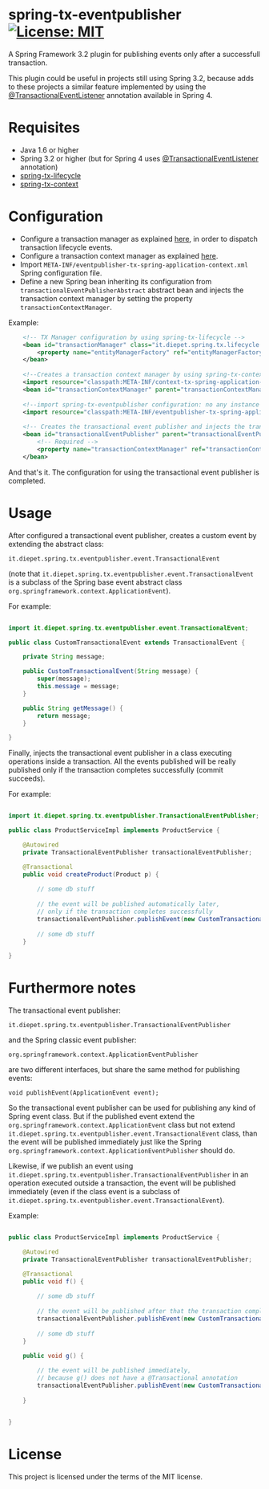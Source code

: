 # spring-tx-eventpublisher [![License: MIT](https://img.shields.io/badge/License-MIT-yellow.svg)](https://opensource.org/licenses/MIT)
A Spring Framework 3.2 plugin for publishing events only after a successfull transaction.

This plugin could be useful in projects still using Spring 3.2, because adds to these projects a similar feature implemented by using the [@TransactionalEventListener](https://spring.io/blog/2015/02/11/better-application-events-in-spring-framework-4-2) annotation available in Spring 4.

# Requisites

* Java 1.6 or higher
* Spring 3.2 or higher (but for Spring 4 uses [@TransactionalEventListener](https://spring.io/blog/2015/02/11/better-application-events-in-spring-framework-4-2) annotation)
* [spring-tx-lifecycle](https://github.com/diepet/spring-tx-lifecycle)
* [spring-tx-context](https://github.com/diepet/spring-tx-context)


# Configuration

* Configure a transaction manager as explained [here](https://github.com/diepet/spring-tx-lifecycle), in order to dispatch transaction lifecycle events.
* Configure a transaction context manager as explained [here](https://github.com/diepet/spring-tx-context).
* Import `META-INF/eventpublisher-tx-spring-application-context.xml` Spring configuration file.
* Define a new Spring bean inheriting its configuration from `transactionalEventPublisherAbstract` abstract bean and injects the transaction context manager by setting the property `transactionContextManager`.

Example:

```xml
	<!-- TX Manager configuration by using spring-tx-lifecycle -->		
	<bean id="transactionManager" class="it.diepet.spring.tx.lifecycle.EventDispatcherJpaTransactionManager">
		<property name="entityManagerFactory" ref="entityManagerFactory"></property>
	</bean>
	
	<!--Creates a transaction context manager by using spring-tx-context -->
	<import resource="classpath:META-INF/context-tx-spring-application-context.xml"/>
	<bean id="transactionContextManager" parent="transactionContextManagerAbstract" />
	
	<!--import spring-tx-eventpublisher configuration: no any instance will be created in the Spring context-->
	<import resource="classpath:META-INF/eventpublisher-tx-spring-application-context.xml"/>
	
	<!-- Creates the transactional event publisher and injects the transaction context manager -->
	<bean id="transactionalEventPublisher" parent="transactionalEventPublisherAbstract">
		<!-- Required -->
		<property name="transactionContextManager" ref="transactionContextManager" />
	</bean> 
```

And that's it. The configuration for using the transactional event publisher is completed.

# Usage


After configured a transactional event publisher, creates a custom event by extending the abstract class:

`it.diepet.spring.tx.eventpublisher.event.TransactionalEvent`

(note that `it.diepet.spring.tx.eventpublisher.event.TransactionalEvent` is a subclass of the Spring base event abstract class `org.springframework.context.ApplicationEvent`).

For example:

```Java

import it.diepet.spring.tx.eventpublisher.event.TransactionalEvent;

public class CustomTransactionalEvent extends TransactionalEvent {

	private String message;

	public CustomTransactionalEvent(String message) {
		super(message);
		this.message = message;
	}

	public String getMessage() {
		return message;
	}

}
```
Finally, injects the transactional event publisher in a class executing operations inside a transaction. All the events published will be really published only if the transaction completes successfully (commit succeeds).

For example:

```Java

import it.diepet.spring.tx.eventpublisher.TransactionalEventPublisher;

public class ProductServiceImpl implements ProductService {

	@Autowired
	private TransactionalEventPublisher transactionalEventPublisher;

	@Transactional
	public void createProduct(Product p) {
		
		// some db stuff
		
		// the event will be published automatically later, 
		// only if the transaction completes successfully
		transactionalEventPublisher.publishEvent(new CustomTransactionalEvent("Product created"));
		
		// some db stuff
	}

} 
```

# Furthermore notes

The transactional event publisher:

`it.diepet.spring.tx.eventpublisher.TransactionalEventPublisher`

and the Spring classic event publisher:

`org.springframework.context.ApplicationEventPublisher`

are two different interfaces, but share the same method for publishing events:

`void publishEvent(ApplicationEvent event);`

So the transactional event publisher can be used for publishing any kind of Spring event class. But if the published event extend the `org.springframework.context.ApplicationEvent` class but not extend `it.diepet.spring.tx.eventpublisher.event.TransactionalEvent` class, than the event will be published immediately just like the Spring `org.springframework.context.ApplicationEventPublisher` should do.

Likewise, if we publish an event using `it.diepet.spring.tx.eventpublisher.TransactionalEventPublisher` in an operation executed outside a transaction, the event will be published immediately (even if the class event is a subclass of `it.diepet.spring.tx.eventpublisher.event.TransactionalEvent`).

Example:

```Java

public class ProductServiceImpl implements ProductService {

	@Autowired
	private TransactionalEventPublisher transactionalEventPublisher;

	@Transactional
	public void f() {
		
		// some db stuff
		
		// the event will be published after that the transaction completes successfully
		transactionalEventPublisher.publishEvent(new CustomTransactionalEvent("Launched f()"));
		
		// some db stuff
	}

	public void g() {
		
		// the event will be published immediately, 
		// because g() does not have a @Transactional annotation
		transactionalEventPublisher.publishEvent(new CustomTransactionalEvent("Launched g()"));
		
	}


} 

```

# License

This project is licensed under the terms of the MIT license.


